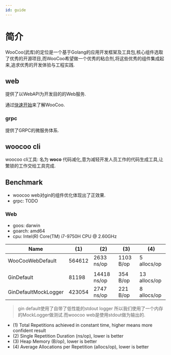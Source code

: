 ```yaml
---
id: guide
---
```


# 简介

WooCoo(武库)的定位是一个基于Golang的应用开发框架及工具包,核心组件选取了优秀的开源项目,而WooCoo希望做一个优秀的粘合剂,将这些优秀的组件集成起来,追求优秀的开发体验与工程实践.

## web

提供了以WebAPI为开发目的的Web服务.

通过[快速开始](quickstart)来了解WooCoo.

### grpc

提供了GRPC的微服务体系.

## woocoo cli

woocoo cli工具: 名为 **woco** 代码减化,意为减轻开发人员工作的代码生成工具,让繁锁的工作交给工具完成.

## Benchmark

- woocoo web对gin的组件优化体现出了正效果.
- grpc: TODO

### Web

- goos: darwin
- goarch: amd64
- cpu: Intel(R) Core(TM) i7-9750H CPU @ 2.60GHz

| Name                 | (1)    | (2)         | (3)        | (4)          |
|----------------------|--------|-------------|------------|--------------|
| WooCooWebDefault     | 564612 | 2633 ns/op  | 1103 B/op	 | 5 allocs/op  |
|                      |        |             |            |              |
| GinDefault           | 81198  | 14418 ns/op | 354 B/op   | 13 allocs/op |
| GinDefaultMockLogger | 423054 | 2747 ns/op  | 221 B/op   | 8 allocs/op  |

> gin default使用了自带了低性能的stdout logger 所以我们使用了一个内存的MockLogger做测试.而woocoo web是使用stdout做为输出的.

- (1) Total Repetitions achieved in constant time, higher means more confident result
- (2) Single Repetition Duration (ns/op), lower is better
- (3) Heap Memory (B/op), lower is better
- (4) Average Allocations per Repetition (allocs/op), lower is better

